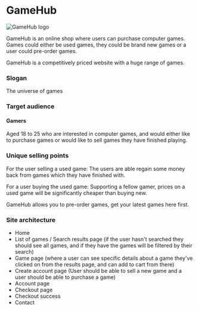 # GameHub
![GameHub logo](https://raw.githubusercontent.com/NoroffFEU/first-year-cross-course-assignment-brief-three/master/GameHub_Logo.png)

GameHub is an online shop where users can purchase computer games. Games could either be used games, they could be brand new games or a user could pre-order games.

GameHub is a competitively priced website with a huge range of games.

### Slogan
The universe of games

### Target audience
#### Gamers
Aged 18 to 25 who are interested in computer games, and would either like to purchase games or would like to sell games they have finished playing.

### Unique selling points
For the user selling a used game: The users are able regain some money back from games which they have finished with.

For a user buying the used game: Supporting a fellow gamer, prices on a used game will be significantly cheaper than buying new.

GameHub allows you to pre-order games, get your latest games here first.

### Site architecture

- Home
- List of games / Search results page (if the user hasn't searched they should see all games, and if they have the games will be filtered by their search)
- Game page (where a user can see specific details about a game they've clicked on from the results page, and can add to cart from there)
- Create account page (User should be able to sell a new game and a user should be able to purchase a game)
- Account page
- Checkout page
- Checkout success
- Contact

